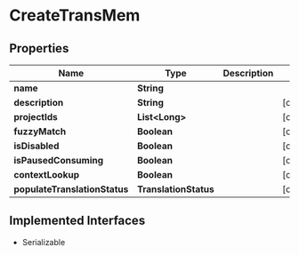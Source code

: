 

# CreateTransMem


## Properties

| Name | Type | Description | Notes |
|------------ | ------------- | ------------- | -------------|
|**name** | **String** |  |  |
|**description** | **String** |  |  [optional] |
|**projectIds** | **List&lt;Long&gt;** |  |  [optional] |
|**fuzzyMatch** | **Boolean** |  |  [optional] |
|**isDisabled** | **Boolean** |  |  [optional] |
|**isPausedConsuming** | **Boolean** |  |  [optional] |
|**contextLookup** | **Boolean** |  |  [optional] |
|**populateTranslationStatus** | **TranslationStatus** |  |  [optional] |


## Implemented Interfaces

* Serializable


